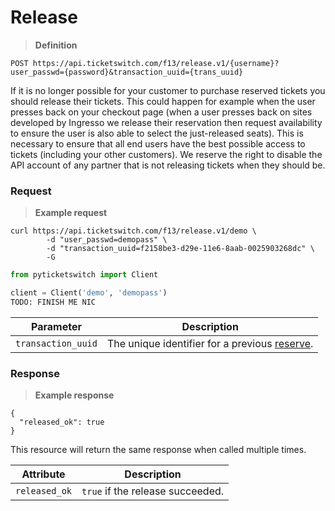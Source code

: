 # Release
> **Definition**

```
POST https://api.ticketswitch.com/f13/release.v1/{username}?user_passwd={password}&transaction_uuid={trans_uuid}
```

If it is no longer possible for your customer to purchase reserved tickets you
should release their tickets. This could happen for example when the user
presses back on your checkout page (when a user presses back on sites developed
by Ingresso we release their reservation then request availability to ensure the
user is also able to select the just-released seats). This is necessary to
ensure that all end users have the best possible access to tickets (including
your other customers). We reserve the right to disable the API account of any
partner that is not releasing tickets when they should be.

### Request

> **Example request**

```shell
curl https://api.ticketswitch.com/f13/release.v1/demo \
        -d "user_passwd=demopass" \
        -d "transaction_uuid=f2158be3-d29e-11e6-8aab-0025903268dc" \
        -G
```

```python
from pyticketswitch import Client

client = Client('demo', 'demopass')
TODO: FINISH ME NIC
```

Parameter | Description
--------- | -----------
`transaction_uuid` | The unique identifier for a previous [reserve](#reserve).


### Response

> **Example response**

```shell
{
  "released_ok": true
}
```

This resource will return the same response when called multiple times.

Attribute | Description
--------- | -----------
`released_ok` | `true` if the release succeeded.
